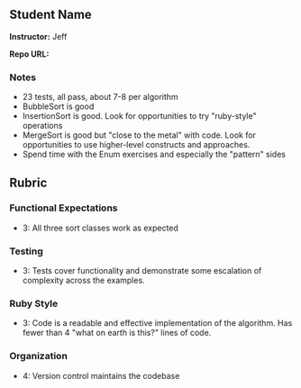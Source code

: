 ## Student Name

**Instructor:** Jeff

**Repo URL:**

### Notes

* 23 tests, all pass, about 7-8 per algorithm
* BubbleSort is good
* InsertionSort is good. Look for opportunities to try "ruby-style" operations
* MergeSort is good but "close to the metal" with code. Look for opportunities to use higher-level constructs and approaches.
* Spend time with the Enum exercises and especially the "pattern" sides

## Rubric

### Functional Expectations

* 3: All three sort classes work as expected

### Testing

* 3: Tests cover functionality and demonstrate some escalation of complexity across the examples.

### Ruby Style

* 3: Code is a readable and effective implementation of the algorithm. Has fewer than 4 "what on earth is this?" lines of code.

### Organization

* 4: Version control maintains the codebase

